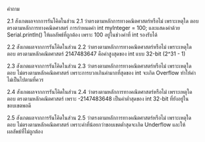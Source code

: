 คำถาม

2.1 สังเกตผลจากการรันโคิดในส่วน 2.1 ว่าตรงตามหลักการทางคณิตศาสตร์หรือไม่ เพราะเหตุใด
ตอบ ตรงตามหลักการทางคณิตศาสตร์
การกำหนดค่า int myInteger = 100; และแสดงค่าด้วย Serial.println() ให้ผลลัพธ์ที่ถูกต้อง เพราะ 100 อยู่ในช่วงค่าที่ int รองรับได้

2.2 สังเกตผลจากการรันโคิดในส่วน 2.2 ว่าตรงตามหลักการทางคณิตศาสตร์หรือไม่ เพราะเหตุใด
ตอบ ตรงตามหลักคณิตศาสตร์
2147483647 คือค่าสูงสุดของ int แบบ 32-bit (2^31 - 1)

2.3 สังเกตผลจากการรันโคิดในส่วน 2.3 ว่าตรงตามหลักการทางคณิตศาสตร์หรือไม่ เพราะเหตุใด
ตอบ ไม่ตรงตามหลักคณิตศาสตร์ เพราะการบวกเกินค่ามากที่สุดของ int จะเกิด Overflow ทำให้ค่าไม่เป็นไปตามที่ควร

2.4 สังเกตผลจากการรันโคิดในส่วน 2.4 ว่าตรงตามหลักการทางคณิตศาสตร์หรือไม่ เพราะเหตุใด
ตอบ ตรงตามหลักคณิตศาสตร์ เพราะ -2147483648 เป็นค่าต่ำสุดของ int 32-bit ที่ยังอยู่ในขอบเขตพอดี

2.5 สังเกตผลจากการรันโคิดในส่วน 2.5 ว่าตรงตามหลักการทางคณิตศาสตร์หรือไม่ เพราะเหตุใด
ตอบ ไม่ตรงตามหลักคณิตศาสตร์ เพราะค่าที่น้อยกว่าขอบเขตต่ำสุดจะเกิด Underflow และให้ผลลัพธ์ที่ไม่ถูกต้อง
